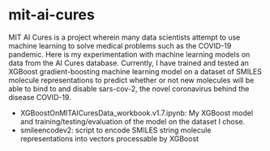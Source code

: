 # mit-ai-cures
MIT AI Cures is a project wherein many data scientists attempt to use machine learning to solve medical problems such as the COVID-19 pandemic. Here is my experimentation with machine learning models on data from the AI Cures database. Currently, I have trained and tested an XGBoost gradient-boosting machine learning model on a dataset of SMILES molecule representations to predict whether or not new molecules will be able to bind to and disable sars-cov-2, the novel coronavirus behind the disease COVID-19.
- XGBoostOnMITAICuresData_workbook.v1.7.ipynb: My XGBoost model and training/testing/evaluation of the model on the dataset I chose.
- smileencodev2: script to encode SMILES string molecule representations into vectors processable by XGBoost
